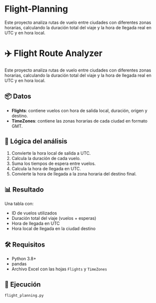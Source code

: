 # Flight-Planning
Este proyecto analiza rutas de vuelo entre ciudades con diferentes zonas horarias, calculando la duración total del viaje y la hora de llegada real en UTC y en hora local.

# ✈️ Flight Route Analyzer

Este proyecto analiza rutas de vuelo entre ciudades con diferentes zonas horarias, calculando la duración total del viaje y la hora de llegada real en UTC y en hora local.

## 📦 Datos

- **Flights**: contiene vuelos con hora de salida local, duración, origen y destino.
- **TimeZones**: contiene las zonas horarias de cada ciudad en formato GMT.

## 🧠 Lógica del análisis

1. Convierte la hora local de salida a UTC.
2. Calcula la duración de cada vuelo.
3. Suma los tiempos de espera entre vuelos.
4. Calcula la hora de llegada en UTC.
5. Convierte la hora de llegada a la zona horaria del destino final.

## 📊 Resultado

Una tabla con:
- ID de vuelos utilizados
- Duración total del viaje (vuelos + esperas)
- Hora de llegada en UTC
- Hora local de llegada en la ciudad destino

## 🛠️ Requisitos

- Python 3.8+
- pandas
- Archivo Excel con las hojas `Flights` y `TimeZones`

## 🚀 Ejecución

```bashpython
flight_planning.py
